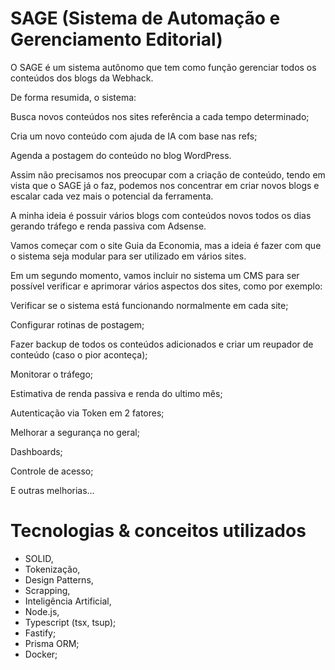 # SAGE (Sistema de Automação e Gerenciamento Editorial)

O SAGE é um sistema autônomo que tem como função gerenciar todos os conteúdos dos blogs da Webhack.

De forma resumida, o sistema:

Busca novos conteúdos nos sites referência a cada tempo determinado;

Cria um novo conteúdo com ajuda de IA com base nas refs;

Agenda a postagem do conteúdo no blog WordPress.

Assim não precisamos nos preocupar com a criação de conteúdo, tendo em vista que o SAGE já o faz, podemos nos concentrar em criar novos blogs e escalar cada vez mais o potencial da ferramenta.

A minha ideia é possuir vários blogs com conteúdos novos todos os dias gerando tráfego e renda passiva com Adsense.

Vamos começar com o site Guia da Economia, mas a ideia é fazer com que o sistema seja modular para ser utilizado em vários sites.

Em um segundo momento, vamos incluir no sistema um CMS para ser possível verificar e aprimorar vários aspectos dos sites, como por exemplo:

Verificar se o sistema está funcionando normalmente em cada site;

Configurar rotinas de postagem;

Fazer backup de todos os conteúdos adicionados e criar um reupador de conteúdo (caso o pior aconteça);

Monitorar o tráfego;

Estimativa de renda passiva e renda do ultimo mês;

Autenticação via Token em 2 fatores;

Melhorar a segurança no geral;

Dashboards;

Controle de acesso;

E outras melhorias…

# Tecnologias & conceitos utilizados

 - SOLID,
 - Tokenização,
 - Design Patterns,
 - Scrapping,
 - Inteligência Artificial,
 - Node.js,
 - Typescript (tsx, tsup);
 - Fastify;
 - Prisma ORM;
 - Docker;
